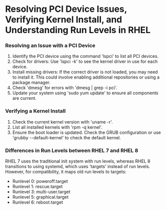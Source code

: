 # Resolving PCI Device Issues, Verifying Kernel Install, and Understanding Run Levels in RHEL

### Resolving an Issue with a PCI Device
1. Identify the PCI device using the command 'lspci' to list all PCI devices.
2. Check for drivers: Use 'lspci -k' to see the kernel driver in use for each device.
3. Install missing drivers: If the correct driver is not loaded, you may need to install it. This could involve enabling additional repositories or using a package manager.
4. Check 'dmesg' for errors with 'dmesg | grep -i pci'.
5. Update your system using 'sudo yum update' to ensure all components are current.

### Verifying a Kernel Install
1. Check the current kernel version with 'uname -r'.
2. List all installed kernels with 'rpm -q kernel'.
3. Ensure the boot loader is updated. Check the GRUB configuration or use 'grubby --default-kernel' to check the default kernel.

### Differences in Run Levels between RHEL 7 and RHEL 8
RHEL 7 uses the traditional init system with run levels, whereas RHEL 8 transitions to using systemd, which uses 'targets' instead of run levels. However, for compatibility, it maps old run levels to targets:
- Runlevel 0: poweroff.target
- Runlevel 1: rescue.target
- Runlevel 3: multi-user.target
- Runlevel 5: graphical.target
- Runlevel 6: reboot.target
